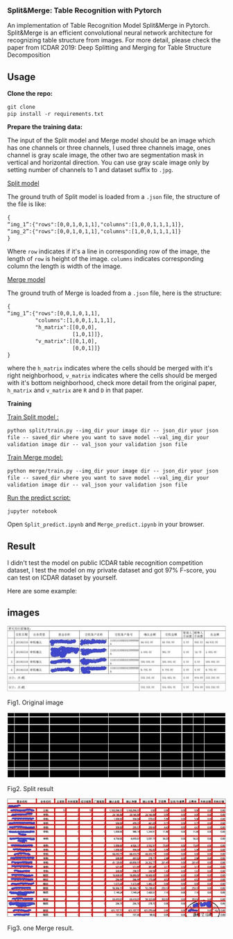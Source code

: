 ### Split&Merge: Table Recognition with Pytorch

An implementation of Table Recognition Model Split&Merge in Pytorch.  Split&Merge is an efficient convolutional neural network architecture for recognizing table structure from images. For more detail, please check the paper from ICDAR 2019: Deep Splitting and Merging for Table Structure Decomposition

## Usage

**Clone the repo:**

```
git clone 
pip install -r requirements.txt
```

**Prepare the training data:**

The input of the Split model and Merge model should be an image which has one channels or three channels,  I used three channels image, ones channel is gray scale image, the other two are segmentation mask in vertical and horizontal direction. You can use gray scale image only by setting number of channels to 1 and dataset suffix to `.jpg`.

<u>Split model</u>

The ground truth of Split model is loaded from a `.json`  file, the structure of the file is like:

``````
{
“img_1”:{"rows":[0,0,1,0,1,1],"columns":[1,0,0,1,1,1,1]},
“img_2”:{"rows":[0,0,1,0,1,1],"columns":[1,0,0,1,1,1,1]}
}
``````

Where `row`  indicates if it's a line in corresponding row of the image, the length of `row` is height of the image. `columns` indicates corresponding column the length is width of the image.

<u>Merge model</u>

The ground truth of Merge is loaded from a `.json` file, here is the structure:

``````
{
“img_1”:{"rows":[0,0,1,0,1,1],
		 "columns":[1,0,0,1,1,1,1],
		 "h_matrix":[[0,0,0],
		 			 [1,0,1]]},
		 "v_matrix":[[0,1,0],
		 			 [0,0,1]]}
}
``````

where the `h_matrix` indicates where the cells should be merged with it's right neighborhood, `v_matrix` indicates where the cells should be merged with it's bottom neighborhood, check more detail from the original paper, `h_matrix` and `v_matrix` are `R`  and `D` in that paper.

**Training**

<u>Train Split model :</u>

``````
python split/train.py --img_dir your image dir -- json_dir your json file -- saved_dir where you want to save model --val_img_dir your validation image dir -- val_json your validation json file
``````

<u>Train Merge model:</u>

``````
python merge/train.py --img_dir your image dir -- json_dir your json file -- saved_dir where you want to save model --val_img_dir your validation image dir -- val_json your validation json file
``````

<u>Run the predict script:</u>

``````
jupyter notebook
``````

Open `Split_predict.ipynb` and `Merge_predict.ipynb` in your browser.

## Result

I didn't test the model on public ICDAR table recognition competition dataset, I test the model on my private dataset and got 97% F-score, you can test on ICDAR dataset by yourself.

Here are some example:

## images

![](images\split_input.jpg)

Fig1. Original image

![](images\split_output.jpg)

Fig2. Split result

![merge_example](images\merge_example.jpg)

Fig3. one Merge result.

